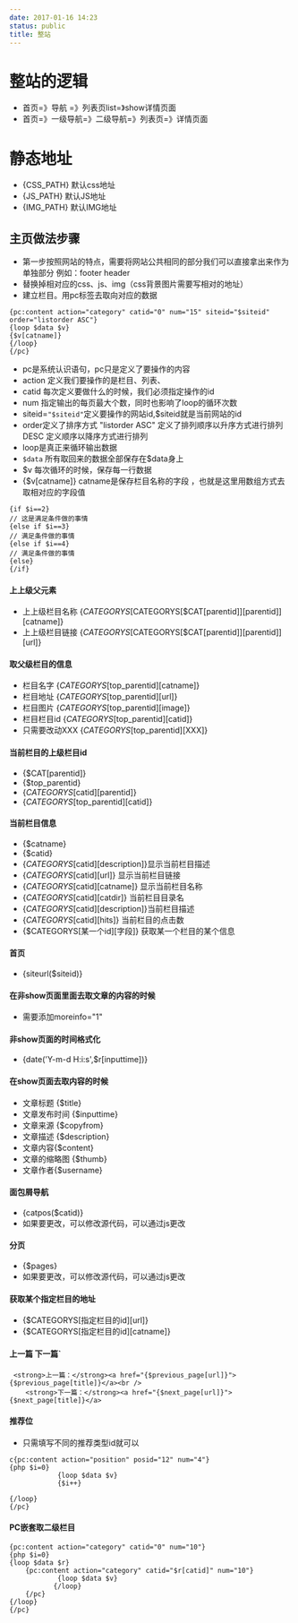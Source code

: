 ```yaml
---
date: 2017-01-16 14:23
status: public
title: 整站
---
```


# 整站的逻辑
* 首页=》导航 =》列表页list=》show详情页面
* 首页=》一级导航=》二级导航=》列表页=》详情页面

# 静态地址
* {CSS_PATH} 默认css地址
* {JS_PATH} 默认JS地址
* {IMG_PATH} 默认IMG地址

## 主页做法步骤
* 第一步按照网站的特点，需要将网站公共相同的部分我们可以直接拿出来作为单独部分  例如：footer header
* 替换掉相对应的css、js、img（css背景图片需要写相对的地址）
* 建立栏目。用pc标签去取向对应的数据
```
{pc:content action="category" catid="0" num="15" siteid="$siteid" order="listorder ASC"}
{loop $data $v}
{$v[catname]}
{/loop}
{/pc}
```

* pc是系统认识语句，pc只是定义了要操作的内容
* action  定义我们要操作的是栏目、列表、
* catid  每次定义要做什么的时候，我们必须指定操作的id
* num  指定输出的每页最大个数，同时也影响了loop的循环次数
* siteid=`"$siteid"`定义要操作的网站id,$siteid就是当前网站的id
* order定义了排序方式   "listorder ASC" 定义了排列顺序以升序方式进行排列   DESC 定义顺序以降序方式进行排列
* loop是真正来循环输出数据
* `$data` 所有取回来的数据全部保存在$data身上
* $v  每次循环的时候，保存每一行数据
* {$v[catname]}  catname是保存栏目名称的字段 ，也就是这里用数组方式去取相对应的字段值

```
{if $i==2}
// 这是满足条件做的事情
{else if $i==3}
// 满足条件做的事情
{else if $i==4}
// 满足条件做的事情
{else}
{/if}
```
#### 上上级父元素
* 上上级栏目名称  {$CATEGORYS[$CATEGORYS[$CAT[parentid]][parentid]][catname]}
* 上上级栏目链接 {$CATEGORYS[$CATEGORYS[$CAT[parentid]][parentid]][url]}
####  取父级栏目的信息
* 栏目名字 {$CATEGORYS[$top_parentid][catname]}
* 栏目地址 {$CATEGORYS[$top_parentid][url]}
* 栏目图片 {$CATEGORYS[$top_parentid][image]}
* 栏目栏目id {$CATEGORYS[$top_parentid][catid]}
* 只需要改动XXX {$CATEGORYS[$top_parentid][XXX]}  
#### 当前栏目的上级栏目id
* {$CAT[parentid]}
* {$top_parentid}
* {$CATEGORYS[$catid][parentid]}   
* {$CATEGORYS[$top_parentid][catid]}
#### 当前栏目信息
* {$catname}
* {$catid}
* {$CATEGORYS[$catid][description]}显示当前栏目描述
* {$CATEGORYS[$catid][url]}    显示当前栏目链接
* {$CATEGORYS[$catid][catname]}    显示当前栏目名称
* {$CATEGORYS[$catid][catdir]}     当前栏目目录名
* {$CATEGORYS[$catid][description]}当前栏目描述
* {$CATEGORYS[$catid][hits]}       当前栏目的点击数
* {$CATEGORYS[某一个id][字段]} 获取某一个栏目的某个信息
#### 首页
* {siteurl($siteid)}
#### 在非show页面里面去取文章的内容的时候
* 需要添加moreinfo="1"
#### 非show页面的时间格式化
* {date('Y-m-d H:i:s',$r[inputtime])}

#### 在show页面去取内容的时候
* 文章标题    {$title}
* 文章发布时间 {$inputtime}
* 文章来源      {$copyfrom}
* 文章描述      {$description}
* 文章内容{$content}
* 文章的缩略图  {$thumb}
* 文章作者{$username}

#### 面包屑导航
* {catpos($catid)} 
* 如果要更改，可以修改源代码，可以通过js更改
#### 分页
* {$pages}  
* 如果要更改，可以修改源代码，可以通过js更改
#### 获取某个指定栏目的地址
* {$CATEGORYS[指定栏目的id][url]} 
* {$CATEGORYS[指定栏目的id][catname]}

#### 上一篇  下一篇`
```
 <strong>上一篇：</strong><a href="{$previous_page[url]}">{$previous_page[title]}</a><br />
    <strong>下一篇：</strong><a href="{$next_page[url]}">{$next_page[title]}</a>
```
#### 推荐位
* 只需填写不同的推荐类型id就可以
```
c{pc:content action="position" posid="12" num="4"}
{php $i=0}
            {loop $data $v}
            {$i++}
     
{/loop}
{/pc}
```
#### PC嵌套取二级栏目
```
{pc:content action="category" catid="0" num="10"}
{php $i=0}
{loop $data $r}          
    {pc:content action="category" catid="$r[catid]" num="10"}
            {loop $data $v}
           {/loop}
    {/pc}       
{/loop}
{/pc}
```







